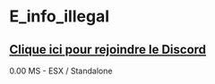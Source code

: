 # E_info_illegal

[Clique ici pour rejoindre le Discord](https://discord.gg/5dev)
-
<p>0.00 MS - ESX / Standalone</p> 
